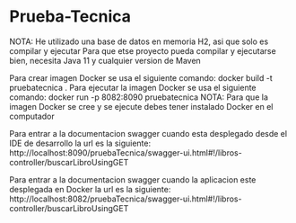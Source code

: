 # Prueba-Tecnica
NOTA: He utilizado una base de datos en memoria H2, asi que solo es compilar y ejecutar
Para que etse proyecto pueda compilar y ejecutarse bien, necesita Java 11 y cualquier version de Maven

Para crear imagen Docker se usa el siguiente comando:  docker build -t pruebatecnica .
Para ejecutar la imagen Docker se usa el siguiente comando: docker run -p 8082:8090 pruebatecnica
NOTA: Para que la imagen Docker se cree y se ejecute debes tener instalado Docker en el computador

Para entrar a la documentacion swagger cuando esta desplegado desde el IDE de desarrollo la url es la siguiente: http://localhost:8090/pruebaTecnica/swagger-ui.html#!/libros-controller/buscarLibroUsingGET

Para entrar a la documentacion swagger cuando la aplicacion este desplegada en Docker la url es la siguiente: http://localhost:8082/pruebaTecnica/swagger-ui.html#!/libros-controller/buscarLibroUsingGET

